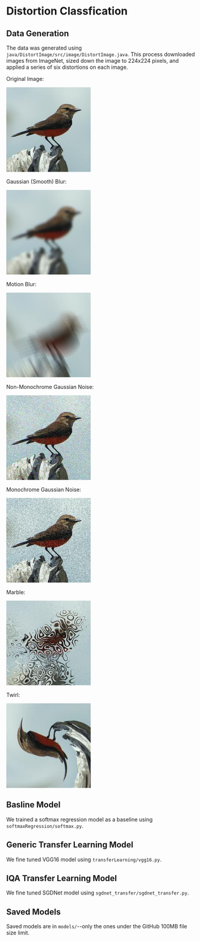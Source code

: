 # Distortion Classfication

## Data Generation
The data was generated using `java/DistortImage/src/image/DistortImage.java`.  This process downloaded images from ImageNet, sized down the image to 224x224 pixels, and applied a series of six distortions on each image.

Original Image: 

![Image 1](sampleImages/00000007.0.organism.jpg)

Gaussian (Smooth) Blur:

![Image 1](sampleImages/00000007.1.organism.jpg)

Motion Blur:

![Image 1](sampleImages/00000007.2.organism.jpg)

Non-Monochrome Gaussian Noise:

![Image 1](sampleImages/00000007.3.organism.jpg)

Monochrome Gaussian Noise:

![Image 1](sampleImages/00000007.4.organism.jpg)

Marble:

![Image 1](sampleImages/00000007.5.organism.jpg)

Twirl:

![Image 1](sampleImages/00000007.7.organism.jpg)

## Basline Model
We trained a softmax regression model as a baseline using `softmaxRegression/softmax.py`.

## Generic Transfer Learning Model
We fine tuned VGG16 model using `transferLearning/vgg16.py`.

## IQA Transfer Learning Model
We fine tuned SGDNet model using `sgdnet_transfer/sgdnet_transfer.py`.

## Saved Models
Saved models are in `models/`--only the ones under the GitHub 100MB file size limit.
